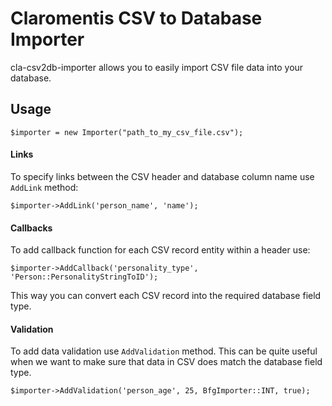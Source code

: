 Claromentis CSV to Database Importer
====================================
cla-csv2db-importer allows you to easily import CSV file data into your database.
## Usage ##

    $importer = new Importer("path_to_my_csv_file.csv");
    
#### Links ####
To specify links between the CSV header and database column name use <code>AddLink</code> method:

    $importer->AddLink('person_name', 'name');
    
#### Callbacks ####
To add callback function for each CSV record entity within a header use:

    $importer->AddCallback('personality_type', 'Person::PersonalityStringToID');

This way you can convert each CSV record into the required database field type. 

#### Validation ####
To add data validation use <code>AddValidation</code> method. This can be quite useful when we want to make sure that 
data in CSV does match the database field type.

    $importer->AddValidation('person_age', 25, BfgImporter::INT, true);
